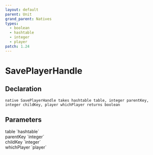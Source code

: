 ```yaml
---
layout: default
parent: Unit
grand_parent: Natives
types:
  - boolean
  - hashtable
  - integer
  - player
patch: 1.24
---
```


# SavePlayerHandle

## Declaration

```
native SavePlayerHandle takes hashtable table, integer parentKey, integer childKey, player whichPlayer returns boolean
```

## Parameters
<dl>
  <dt>table `hashtable`</dt>
  <dd></dd>

  <dt>parentKey `integer`</dt>
  <dd></dd>

  <dt>childKey `integer`</dt>
  <dd></dd>

  <dt>whichPlayer `player`</dt>
  <dd></dd>
</dl>